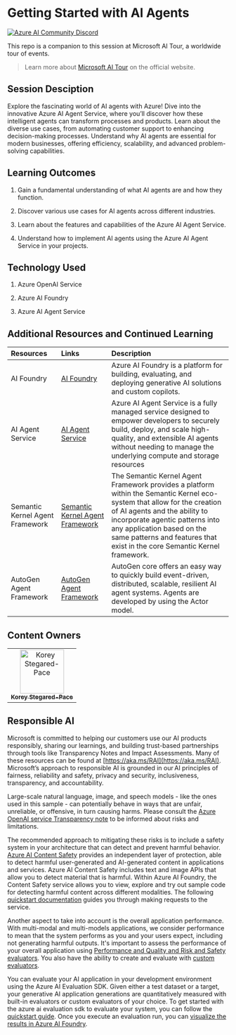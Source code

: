 # Getting Started with AI Agents
[![Azure AI Community Discord](
https://dcbadge.vercel.app/api/server/ByRwuEEgH4)](https://discord.com/invite/ByRwuEEgH4?WT.mc_id=academic-105485-koreyst)

This repo is a companion to this session at Microsoft AI Tour, a worldwide tour of events.

> Learn more about [Microsoft AI Tour](https://aitour.microsoft.com/) on the official website.

## Session Desciption

Explore the fascinating world of AI agents with Azure! Dive into the innovative Azure AI Agent Service, where you’ll discover how these intelligent agents can transform processes and products. Learn about the diverse use cases, from automating customer support to enhancing decision-making processes. Understand why AI agents are essential for modern businesses, offering efficiency, scalability, and advanced problem-solving capabilities. 


## Learning Outcomes
1. Gain a fundamental understanding of what AI agents are and how they function.

2. Discover various use cases for AI agents across different industries.

3. Learn about the features and capabilities of the Azure AI Agent Service.

4. Understand how to implement AI agents using the Azure AI Agent Service in your projects.​

## Technology Used
1. Azure OpenAI Service 

2. Azure AI Foundry 

3. Azure AI Agent Service

## Additional Resources and Continued Learning

| Resources          | Links                             | Description        |
|:-------------------|:----------------------------------|:-------------------|
| AI Foundry	  | [AI Foundry](https://ai.azure.com/) | Azure AI Foundry is a platform for building, evaluating, and deploying generative AI solutions and custom copilots. |
| AI Agent Service  | [AI Agent Service](https://learn.microsoft.com/en-us/azure/ai-services/agents/) | Azure AI Agent Service is a fully managed service designed to empower developers to securely build, deploy, and scale high-quality, and extensible AI agents without needing to manage the underlying compute and storage resources |
| Semantic Kernel Agent Framework  | [Semantic Kernel Agent Framework](https://learn.microsoft.com/en-us/semantic-kernel/frameworks/agent/?pivots=programming-language-csharp) | The Semantic Kernel Agent Framework provides a platform within the Semantic Kernel eco-system that allow for the creation of AI agents and the ability to incorporate agentic patterns into any application based on the same patterns and features that exist in the core Semantic Kernel framework. |
| AutoGen Agent Framework  | [AutoGen Agent Framework](https://microsoft.github.io/autogen/stable/) | AutoGen core offers an easy way to quickly build event-driven, distributed, scalable, resilient AI agent systems. Agents are developed by using the Actor model.  |

## Content Owners

<!-- ALL-CONTRIBUTORS-LIST:START - Do not remove or modify this section -->

<table>
<tr>
    <td align="center"><a href="https://github.com/koreyspace">
        <img src="https://github.com/koreyspace.png" width="100px;" alt="Korey Stegared-Pace"/><br />
        <sub><b>Korey Stegared-Pace</b></sub>
    </a><br />
    </td>
</tr></table>

<!-- ALL-CONTRIBUTORS-LIST:END -->

## Responsible AI 

Microsoft is committed to helping our customers use our AI products responsibly, sharing our learnings, and building trust-based partnerships through tools like Transparency Notes and Impact Assessments. Many of these resources can be found at [https://aka.ms/RAI](https://aka.ms/RAI).
Microsoft’s approach to responsible AI is grounded in our AI principles of fairness, reliability and safety, privacy and security, inclusiveness, transparency, and accountability.

Large-scale natural language, image, and speech models - like the ones used in this sample - can potentially behave in ways that are unfair, unreliable, or offensive, in turn causing harms. Please consult the [Azure OpenAI service Transparency note](https://learn.microsoft.com/legal/cognitive-services/openai/transparency-note?tabs=text) to be informed about risks and limitations.

The recommended approach to mitigating these risks is to include a safety system in your architecture that can detect and prevent harmful behavior. [Azure AI Content Safety](https://learn.microsoft.com/azure/ai-services/content-safety/overview) provides an independent layer of protection, able to detect harmful user-generated and AI-generated content in applications and services. Azure AI Content Safety includes text and image APIs that allow you to detect material that is harmful. Within Azure AI Foundry, the Content Safety service allows you to view, explore and try out sample code for detecting harmful content across different modalities. The following [quickstart documentation](https://learn.microsoft.com/azure/ai-services/content-safety/quickstart-text?tabs=visual-studio%2Clinux&pivots=programming-language-rest) guides you through making requests to the service.

Another aspect to take into account is the overall application performance. With multi-modal and multi-models applications, we consider performance to mean that the system performs as you and your users expect, including not generating harmful outputs. It's important to assess the performance of your overall application using [Performance and Quality and Risk and Safety evaluators](https://learn.microsoft.com/azure/ai-studio/concepts/evaluation-metrics-built-in). You also have the ability to create and evaluate with [custom evaluators](https://learn.microsoft.com/azure/ai-studio/how-to/develop/evaluate-sdk#custom-evaluators).

You can evaluate your AI application in your development environment using the Azure AI Evaluation SDK. Given either a test dataset or a target, your generative AI application generations are quantitatively measured with built-in evaluators or custom evaluators of your choice. To get started with the azure ai evaluation sdk to evaluate your system, you can follow the [quickstart guide](https://learn.microsoft.com/azure/ai-studio/how-to/develop/flow-evaluate-sdk). Once you execute an evaluation run, you can [visualize the results in Azure AI Foundry](https://learn.microsoft.com/azure/ai-studio/how-to/evaluate-flow-results).


